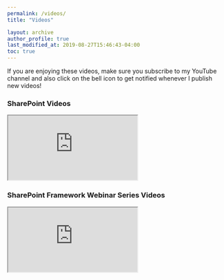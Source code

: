 ```yaml
---
permalink: /videos/
title: "Videos"

layout: archive
author_profile: true
last_modified_at: 2019-08-27T15:46:43-04:00
toc: true
---
```


If you are enjoying these videos, make sure you subscribe to my YouTube channel and also click on the bell icon to get notified whenever I publish new videos!

<style>
.fluid-width-video-wrapper:first-of-type {padding-top: 0px !important}
</style>
<script src="https://apis.google.com/js/platform.js"></script>
<div class="g-ytsubscribe" data-channelid="UC4JieFHDrN0elIYtZDktZSg" data-layout="full" data-count="default" style="padding-top: 0px !important"></div>

### SharePoint Videos
<iframe src="https://www.youtube.com/embed/videoseries?list=PL8xQaaKX4RN6k13Nk8MBKPdEYVmOBvcK2"></iframe>

### SharePoint Framework Webinar Series Videos
<iframe src="https://www.youtube.com/embed/videoseries?list=PL8xQaaKX4RN4wmYF_fbr_Jv0oXpEc95S6"></iframe>
